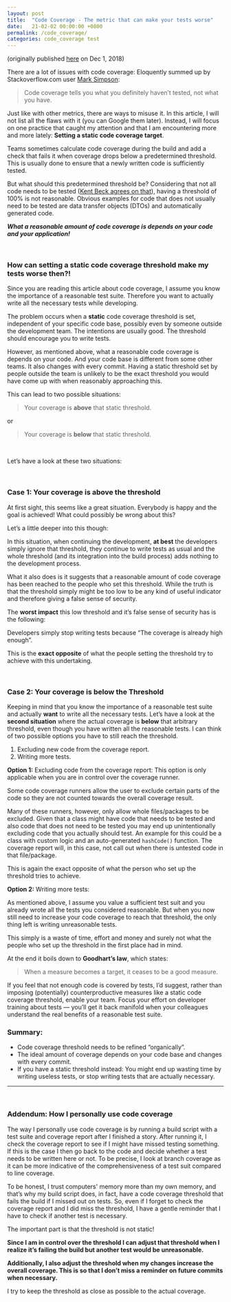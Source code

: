```yaml
---
layout: post
title:  "Code Coverage - The metric that can make your tests worse"
date:   21-02-02 00:00:00 +0800
permalink: /code_coverage/
categories: code_coverage test
---
```

(originally published [here](https://medium.com/@AikoPath/code-coverage-the-metric-that-makes-your-tests-worse-c1dddcc0831) on Dec 1, 2018)

There are a lot of issues with code coverage: Eloquently summed up by Stackoverflow.com user [Mark Simpson](https://stackoverflow.com/questions/695811/pitfalls-of-code-coverage/695888#695888):

> Code coverage tells you what you definitely haven’t tested, not what you have.

Just like with other metrics, there are ways to misuse it. In this article, I will not list all the flaws with it (you can Google them later). Instead, I will focus on one practice that caught my attention and that I am encountering more and more lately: **Setting a static code coverage target**.

Teams sometimes calculate code coverage during the build and add a check that fails it when coverage drops below a predetermined threshold. This is usually done to ensure that a newly written code is sufficiently tested.

But what should this predetermined threshold be?
Considering that not all code needs to be tested ([Kent Beck agrees on that](https://stackoverflow.com/questions/153234/how-deep-are-your-unit-tests/153565#153565)), having a threshold of 100% is not reasonable. Obvious examples for code that does not usually need to be tested are data transfer objects (DTOs) and automatically generated code.

_**What a reasonable amount of code coverage is depends on your code and your application!**_

<br>

### How can setting a static code coverage threshold make my tests worse then?!
Since you are reading this article about code coverage, I assume you know the importance of a reasonable test suite. Therefore you want to actually write all the necessary tests while developing.

The problem occurs when a **static** code coverage threshold is set, independent of your specific code base, possibly even by someone outside the development team. The intentions are usually good. The threshold should encourage you to write tests.

However, as mentioned above, what a reasonable code coverage is depends on your code. And your code base is different from some other teams. It also changes with every commit. Having a static threshold set by people outside the team is unlikely to be the exact threshold you would have come up with when reasonably approaching this.


This can lead to two possible situations:
> Your coverage is **above** that static threshold.

or
> Your coverage is **below** that static threshold.

<br>

Let’s have a look at these two situations:

<br>

### Case 1: Your coverage is above the threshold
At first sight, this seems like a great situation. Everybody is happy and the goal is achieved! What could possibly be wrong about this?

Let’s a little deeper into this though:

In this situation, when continuing the development, **at best** the developers simply ignore that threshold, they continue to write tests as usual and the whole threshold (and its integration into the build process) adds nothing to the development process.

What it also does is it suggests that a reasonable amount of code coverage has been reached to the people who set this threshold. While the truth is that the threshold simply might be too low to be any kind of useful indicator and therefore giving a false sense of security.

The **worst impact** this low threshold and it’s false sense of security has is the following:

Developers simply stop writing tests because “The coverage is already high enough”.

This is the **exact opposite** of what the people setting the threshold try to achieve with this undertaking.

<br>

### Case 2: Your coverage is below the Threshold

Keeping in mind that you know the importance of a reasonable test suite and actually **want** to write all the necessary tests. Let’s have a look at the **second situation** where the actual coverage is **below** that arbitrary threshold, even though you have written all the reasonable tests.
I can think of two possible options you have to still reach the threshold.

1. Excluding new code from the coverage report.
2. Writing more tests.

**Option 1:** Excluding code from the coverage report:
This option is only applicable when you are in control over the coverage runner.

Some code coverage runners allow the user to exclude certain parts of the code so they are not counted towards the overall coverage result.

Many of these runners, however, only allow whole files/packages to be excluded. Given that a class might have code that needs to be tested and also code that does not need to be tested you may end up unintentionally excluding code that you actually should test. An example for this could be a class with custom logic and an auto-generated `hashCode()` function. The coverage report will, in this case, not call out when there is untested code in that file/package.

This is again the exact opposite of what the person who set up the threshold tries to achieve.

**Option 2:** Writing more tests:

As mentioned above, I assume you value a sufficient test suit and you already wrote all the tests you considered reasonable. But when you now still need to increase your code coverage to reach that threshold, the only thing left is writing unreasonable tests.

This simply is a waste of time, effort and money and surely not what the people who set up the threshold in the first place had in mind.

At the end it boils down to **Goodhart’s law**, which states:
> When a measure becomes a target, it ceases to be a good measure.

If you feel that not enough code is covered by tests, I’d suggest, rather than imposing (potentially) counterproductive measures like a static code coverage threshold, enable your team.
Focus your effort on developer training about tests — you’ll get it back manifold when your colleagues understand the real benefits of a reasonable test suite.

### Summary:
- Code coverage threshold needs to be refined “organically”.
- The ideal amount of coverage depends on your code base and changes with every commit.
- If you have a static threshold instead: You might end up wasting time by writing useless tests, or stop writing tests that are actually necessary.


-----

<br>

### Addendum: How I personally use code coverage
The way I personally use code coverage is by running a build script with a test suite and coverage report after I finished a story. After running it, I check the coverage report to see if I might have missed testing something. If this is the case I then go back to the code and decide whether a test needs to be written here or not.
To be precise, I look at branch coverage as it can be more indicative of the comprehensiveness of a test suit compared to line coverage.

To be honest, I trust computers' memory more than my own memory, and that’s why my build script does, in fact, have a code coverage threshold that fails the build if I missed out on tests. So, even if I forget to check the coverage report and I did miss the threshold, I have a gentle reminder that I have to check if another test is necessary.

The important part is that the threshold is not static!

**Since I am in control over the threshold I can adjust that threshold when I realize it’s failing the build but another test would be unreasonable.**

**Additionally, I also  adjust the threshold when my changes increase the overall coverage. This is so that I don’t miss a reminder on future commits when necessary.**

I try to keep the threshold as close as possible to the actual coverage.

